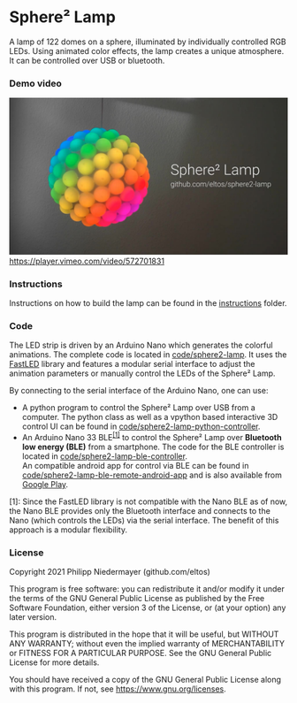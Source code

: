 # Sphere² Lamp

A lamp of 122 domes on a sphere, illuminated by individually controlled RGB LEDs.
Using animated color effects, the lamp creates a unique atmosphere.
It can be controlled over USB or bluetooth.


### Demo video

[![Demo video](cover.jpg)](https://player.vimeo.com/video/572701831)  
https://player.vimeo.com/video/572701831


### Instructions

Instructions on how to build the lamp can be found in the [instructions](instructions) folder.


### Code

The LED strip is driven by an Arduino Nano which generates the colorful animations.
The complete code is located in [code/sphere2-lamp](code/sphere2-lamp).
It uses the [FastLED](https://github.com/FastLED/FastLED) library and features a modular serial interface to adjust the animation parameters or manually control the LEDs of the Sphere² Lamp.

By connecting to the serial interface of the Arduino Nano, one can use:
- A python program to control the Sphere² Lamp over USB from a computer.
  The python class as well as a vpython based interactive 3D control UI can be found in [code/sphere2-lamp-python-controller](code/sphere2-lamp-python-controller).  
- An Arduino Nano 33 BLE<sup>[[1]](#footnote-1)</sup> to control the Sphere² Lamp over **Bluetooth low energy (BLE)** from a smartphone.
  The code for the BLE controller is located in [code/sphere2-lamp-ble-controller](code/sphere2-lamp-ble-controller).  
  An compatible android app for control via BLE can be found in [code/sphere2-lamp-ble-remote-android-app](code/sphere2-lamp-ble-remote-android-app) and is also available from [Google Play](https://play.google.com/store/apps/details?id=com.github.eltos.sphere2lamp).


<a name="footnote-1">[1]</a>: Since the FastLED library is not compatible with the Nano BLE as of now, the Nano BLE provides only the Bluetooth interface and connects to the Nano (which controls the LEDs) via the serial interface. The benefit of this approach is a modular flexibility.

### License

Copyright 2021  Philipp Niedermayer (github.com/eltos)

This program is free software: you can redistribute it and/or modify
it under the terms of the GNU General Public License as published by
the Free Software Foundation, either version 3 of the License, or
(at your option) any later version.

This program is distributed in the hope that it will be useful,
but WITHOUT ANY WARRANTY; without even the implied warranty of
MERCHANTABILITY or FITNESS FOR A PARTICULAR PURPOSE.  See the
GNU General Public License for more details.

You should have received a copy of the GNU General Public License
along with this program. If not, see https://www.gnu.org/licenses.
